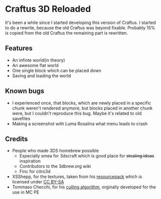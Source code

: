 # Craftus 3D Reloaded

It's been a while since I started developing this version of Craftus. I started to do a rewrite, because the old Craftus was beyond fixable. Probably 15% is copied from the old Craftus the remaining part is rewritten.

## Features

* An infinte world(in theory)
* An awesome flat world
* One single block which can be placed down
* Saving and loading the world

## Known bugs

* I experienced once, that blocks, which are newly placed in a specific chunk weren't rendered anymore, but blocks placed in another chunk were, but I couldn't reproduce this bug. Maybe it's related to old savefiles
* Making a screenshot with Luma Rosalina what menu leads to crash

## Credits
* People who made 3DS homebrew possible
    * Especially smea for 3dscraft which is good place for ~~stealing ideas~~ inspiration
    * Contributors to the 3dbrew.org wiki
    * Finc for citro3d
* XSShepp, for the textures, taken from his [resourcepack](http://www.minecraftforum.net/forums/mapping-and-modding/resource-packs/1242533-pixel-perfection-now-with-polar-bears-1-11) which is licensed under [CC BY-SA](https://creativecommons.org/licenses/by-sa/4.0/)
* Tommaso Checchi, for his [culling algorithm](https://tomcc.github.io/2014/08/31/visibility-1.html), orginally developed for the use in MC PE